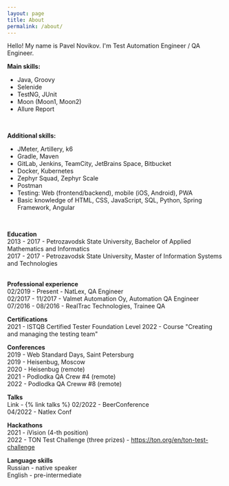 ```yaml
---
layout: page
title: About
permalink: /about/
---
```


Hello! My name is Pavel Novikov. I'm Test Automation Engineer / QA Engineer. <br>

**Main skills:** <br>
- Java, Groovy
- Selenide
- TestNG, JUnit
- Moon (Moon1, Moon2)
- Allure Report
<br>

**Additional skills:** <br>
- JMeter, Artillery, k6
- Gradle, Maven
- GitLab, Jenkins, TeamCity, JetBrains Space, Bitbucket
- Docker, Kubernetes
- Zephyr Squad, Zephyr Scale
- Postman
- Testing: Web (frontend/backend), mobile (iOS, Android), PWA
- Basic knowledge of HTML, CSS, JavaScript, SQL, Python, Spring Framework, Angular
<br>

**Education** <br>
2013 - 2017 - Petrozavodsk State University, Bachelor of Applied Mathematics and Informatics <br>
2017 - 2017 - Petrozavodsk State University, Master of Information Systems and Technologies <br>
<br>

**Professional experience** <br>
02/2019 - Present - NatLex, QA Engineer <br>
02/2017 - 11/2017 - Valmet Automation Oy, Automation QA Engineer <br>
07/2016 - 08/2016 - RealTrac Technologies, Trainee QA
<br>

**Certifications** <br>
2021 - ISTQB Certified Tester Foundation Level
2022 - Course "Creating and managing the testing team"
<br>

**Conferences** <br>
2019 - Web Standard Days, Saint Petersburg <br>
2019 - Heisenbug, Moscow <br>
2020 - Heisenbug (remote) <br>
2021 - Podlodka QA Crew #4 (remote) <br>
2022 - Podlodka QA Creww #8 (remote)
<br>

**Talks** <br>
Link - {% link talks %}
02/2022 - BeerConference <br>
04/2022 - Natlex Conf
<br>

**Hackathons** <br>
2021 - iVision (4-th position) <br>
2022 - TON Test Challenge (three prizes) - <https://ton.org/en/ton-test-challenge>
<br>

**Language skills** <br>
Russian - native speaker <br>
English - pre-intermediate <br>

